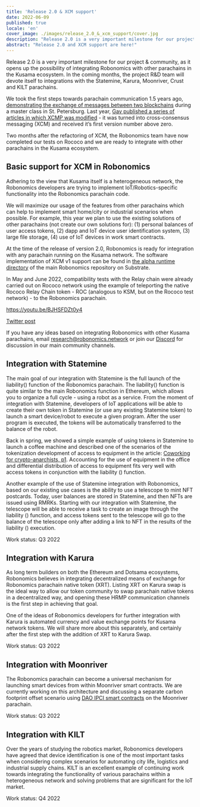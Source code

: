 ```yaml
---
title: 'Release 2.0 & XCM support'
date: 2022-06-09
published: true
locale: 'en'
cover_image: ./images/release_2.0_&_xcm_support/cover.jpg
description: "Release 2.0 is a very important milestone for our project & community, as it opens up the possibility of integrating Robonomics with other parachains in the Kusama ecosystem. In the coming months, the project R&D team will devote itself to integrations with the Statemine, Karura, Moonriver, Crust and KILT parachains."
abstract: "Release 2.0 and XCM support are here!"
---
```


Release 2.0 is a very important milestone for our project & community, as it opens up the possibility of integrating Robonomics with other parachains in the Kusama ecosystem. In the coming months, the project R&D team will devote itself to integrations with the Statemine, Karura, Moonriver, Crust and KILT parachains.

We took the first steps towards parachain communication 1.5 years ago, [demonstrating the exchange of messages between two blockchains](https://wiki.robonomics.network/docs/en/cross-chain-messages/) during a master class in St. Petersburg. Last year, [Gav published a series of articles in which XCMP was modified](https://medium.com/polkadot-network/xcm-the-cross-consensus-message-format-3b77b1373392) - it was turned into cross-consensus messaging (XCM) and received it’s first version number above zero.

Two months after the refactoring of XCM, the Robonomics team have now completed our tests on Rococo and we are ready to integrate with other parachains in the Kusama ecosystem.

## Basic support for XCM in Robonomics

Adhering to the view that Kusama itself is a heterogeneous network, the Robonomics developers are trying to implement IoT/Robotics-specific functionality into the Robonomics parachain code.

We will maximize our usage of the features from other parachains which can help to implement smart home/city or industrial scenarios when possible. For example, this year we plan to use the existing solutions of other parachains (not create our own solutions for): (1) personal balances of user access tokens, (2) dapp and IoT device user identification system, (3) large file storage, (4) use of IoT devices in work smart contracts.

At the time of the release of version 2.0, Robonomics is ready for integration with any parachain running on the Kusama network. The software implementation of XCM v1 support can be found in [the alpha runtime directory](https://github.com/airalab/robonomics/tree/master/runtime/alpha) of the main Robonomics repository on Substrate.

In May and June 2022, compatibility tests with the Relay chain were already carried out on Rococo network using the example of teleporting the native Rococo Relay Chain token - ROC (analogous to KSM, but on the Rococo test network) - to the Robonomics parachain.

https://youtu.be/BJHSFDZt0y4

[Twitter post](https://twitter.com/AIRA_Robonomics/status/1534081132765097984)

If you have any ideas based on integrating Robonomics with other Kusama parachains, email research@robonomics.network or join our [Discord](https://discord.gg/atduhWZpVr) for discussion in our main community channels.

## Integration with Statemine

The main goal of our integration with Statemine is the full launch of the liability() function of the Robonomics parachain. The liability() function is quite similar to the main Robonomics function in Ethereum, which allows you to organize a full cycle - using a robot as a service. From the moment of integration with Statemine, developers of IoT applications will be able to create their own token in Statemine (or use any existing Statemine token) to launch a smart device/robot to execute a given program. After the user program is executed, the tokens will be automatically transferred to the balance of the robot.

Back in spring, we showed a simple example of using tokens in Statemine to launch a coffee machine and described one of the scenarios of the tokenization development of access to equipment in the article: [Coworking for crypto-anarchists, p1](https://blog.aira.life/coworking-for-crypto-anarchists-p1-5ebecb252f2d). Accounting for the use of equipment in the office and differential distribution of access to equipment fits very well with access tokens in conjunction with the liability () function.

Another example of the use of Statemine integration with Robonomics, based on our existing use cases is the ability to use a telescope to mint NFT postcards. Today, user balances are stored in Statemine, and then NFTs are issued using RMRKs. Starting with our integration with Statemine, the telescope will be able to receive a task to create an image through the liability () function, and access tokens sent to the telescope will go to the balance of the telescope only after adding a link to NFT in the results of the liability () execution.

Work status: Q3 2022

## Integration with Karura

As long term builders on both the Ethereum and Dotsama ecosystems, Robonomics believes in integrating decentralized means of exchange for Robonomics parachain native token (XRT). Listing XRT on Karura swap is the ideal way to allow our token community to swap parachain native tokens in a decentralized way, and opening these HRMP communication channels is the first step in achieving that goal.

One of the ideas of Robonomics developers for further integration with Karura is automated currency and value exchange points for Kusama network tokens. We will share more about this separately, and certainly after the first step with the addition of XRT to Karura Swap.

Work status: Q3 2022

## Integration with Moonriver

The Robonomics parachain can become a universal mechanism for launching smart devices from within Moonriver smart contracts. We are currently working on this architecture and discussing a separate carbon footprint offset scenario using [DAO IPCI smart contracts](https://github.com/DAO-IPCI/DAO-IPCI) on the Moonriver parachain. 

Work status: Q3 2022

## Integration with KILT

Over the years of studying the robotics market, Robonomics developers have agreed that device identification is one of the most important tasks when considering complex scenarios for automating city life, logistics and industrial supply chains. KILT is an excellent example of continuing work towards integrating the functionality of various parachains within a heterogeneous network and solving problems that are significant for the IoT market.

Work status: Q4 2022